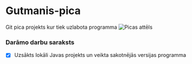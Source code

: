# Gutmanis-pica
Git pica projekts kur tiek uzlabota programma
![Picas attēls](https://media.istockphoto.com/id/1295596568/photo/slice-of-pizza-isolated-on-white-background.jpg?s=612x612&w=0&k=20&c=J-Z7_Dh8vn-4TyAo-yCV1ZdS8BGEO56aOxUZMXnpd-Y=)

### **Darāmo darbu saraksts**
- [x] Uzsākts lokāli Javas projekts un veikta sakotnējās versijas programma
